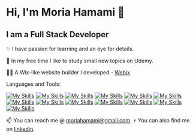 # Hi, I'm Moria Hamami 👋
## I am a Full Stack Developer

✨ I have passion for learning and an eye for details.

🔭 In my free time I like to study small new topics on Udemy.

👨‍💻 A Wix-like website builder I developed - [Webix](https://webix.onrender.com/).

Languages and Tools:

[![My Skills](https://skillicons.dev/icons?i=javascript&theme=light)](https://www.javascript.com/)
[![My Skills](https://skillicons.dev/icons?i=html&theme=light)](https://www.html.com/)
[![My Skills](https://skillicons.dev/icons?i=html5&theme=light)](https://www.html.com/)
[![My Skills](https://skillicons.dev/icons?i=css3&theme=light)](https://www.css.com/)
[![My Skills](https://skillicons.dev/icons?i=css&theme=light)](https://www.css.com/)
[![My Skills](https://skillicons.dev/icons?i=sass&theme=light)](https://sass-lang.com/)
[![My Skills](https://skillicons.dev/icons?i=postman&theme=light)](https://skillicons.dev)
[![My Skills](https://skillicons.dev/icons?i=nodejs&theme=light)](https://skillicons.dev)
[![My Skills](https://skillicons.dev/icons?i=mongodb&theme=light)](https://skillicons.dev)
[![My Skills](https://skillicons.dev/icons?i=vuejs&theme=light)](https://skillicons.dev)
[![My Skills](https://skillicons.dev/icons?i=react&theme=light)](https://skillicons.dev)
[![My Skills](https://skillicons.dev/icons?i=redux&theme=light)](https://skillicons.dev)
[![My Skills](https://skillicons.dev/icons?i=git&theme=light)](https://skillicons.dev)

📫 You can reach me @ [moriahamami@gmail.com](moriahamami@gmail.com).
⚡ You can also find me on [linkedin](https://www.linkedin.com/in/moriahamami/).

